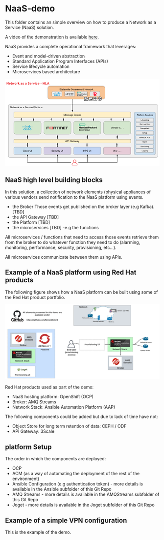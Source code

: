 # NaaS-demo


This folder contains an simple overview on how to produce a Network as a Service (NaaS) solution.

A video of the demonstration is available [here](https://www.youtube.com/watch?v=HdjCVgJ63RY).

NaaS provides a complete operational framework that leverages:
- Event and  model-driven abstraction
- Standard Application Program Interfaces (APIs)
- Service lifecycle automation
- Microservices based architecture

![Browser](https://github.com/SimonDelord/NaaS-demo/blob/main/images/NaaS-HLA.png)


## NaaS high level building blocks

In this solution, a collection of network elements (physical appliances of various vendors send notification to the NaaS platform using events.

- the Broker Those events get published on the broker layer (e.g Kafka). [TBD]
- the API Gateway [TBD]
- the Platform [TBD]
- the microservices [TBD] -e.g the functions

All microservices / functions that need to access those events retrieve them from the broker to do whatever function they need to do (alarming, monitoring, performance, security, provisioning, etc...).

All microservices communicate between them using APIs.


## Example of a NaaS platform using Red Hat products

The following figure shows how a NaaS platform can be built using some of the Red Hat product portfolio.

![Browser](https://github.com/SimonDelord/NaaS-demo/blob/main/images/NaaS-using-RedHat-products.png)


Red Hat products used as part of the demo:
- NaaS hosting platform: OpenShift (OCP)
- Broker: AMQ Streams
- Network Stack: Ansible Automation Platform (AAP)

The following components could be added but due to lack of time have not:
- Object Store for long term retention of data: CEPH / ODF
- API Gateway: 3Scale

## platform Setup

The order in which the components are deployed:
 - OCP
 - ACM (as a way of automating the deployment of the rest of the environment)
 - Ansible Configuration (e.g authentication token) - more details is available in the Ansible subfolder of this Git Repo
 - AMQ Streams - more details is available in the AMQStreams subfolder of this Git Repo
 - Joget - more details is available in the Joget subfolder of this Git Repo

## Example of a simple VPN configuration 

This is the example of the demo. 

